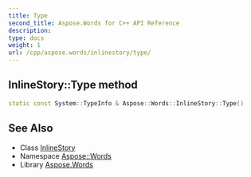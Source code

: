 ```yaml
---
title: Type
second_title: Aspose.Words for C++ API Reference
description: 
type: docs
weight: 1
url: /cpp/aspose.words/inlinestory/type/
---
```

## InlineStory::Type method




```cpp
static const System::TypeInfo & Aspose::Words::InlineStory::Type()
```

## See Also

* Class [InlineStory](../)
* Namespace [Aspose::Words](../../)
* Library [Aspose.Words](../../../)
